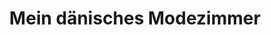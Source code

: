 ---
title: "Mein dänisches Modezimmer"
url: /greifswald/mein-daenisches-modezimmer/
shop: Kleidung
---